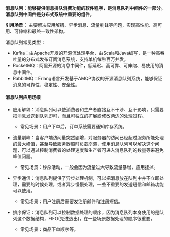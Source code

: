**消息队列：能够提供消息排队消费功能的软件程序，是消息队列中间件的一部分。消息队列中间件是分布式系统中重要的组件。**

**引用场景：** 主要解决应用解耦、异步消息、流量削锋等问题，实现高性能、高可用、可伸缩和最终一致性架构。

消息队列常见类型：

- Kafka：由Apache开发的开源流处理平台，由Scala和Java编写，是一种高吞吐量的分布式发布订阅消息系统，支持单机每秒百万并发。
- RocketMQ：阿里开源的消息中间件，低延迟、高可靠、可伸缩、易使用的消息中间件。
- RabbitMQ：Erlang语言开发基于AMQP协议的开源消息队列系统，能够保证消息的可靠性、稳定性、安全性。



#### 消息队列应用场景

- 应用解耦：消息队列可以使消费者和生产者直接互不干涉、互不影响，只需要把消息发送到队列即可，而且可独立的扩展或修改两边的处理过程。
  - 常见场景：用户下单后，订单系统需要通知库存系统。

- 流量削峰：当客户端访问量突然剧增，对服务器的访问已经超过服务所能处理的最大峰值，甚至导致服务器超时负载崩溃，使用消息队列可以解决这个问题，可以通过控制消费者的处理速度和生产者可进入消息队列的数量等来避免峰值问题。
  - 常见场景：秒杀活动，一般会因为流量过大导致流量暴增，应用挂掉。

- 异步通信：消息队列提供了异步处理机制，可以把消息放在队列中并不立即处理，需要的时候处理，或者异步慢慢处理，一些不重要的发送短信和邮箱功能可以使用。
  - 常见场景：用户注册后需要发注册邮件和注册短信。

- 排序保证：消息队列可以控制数据处理的顺序，因为消息队列本身使用的是队列这个数据结构，FIFO(先进选出)，在一些场景数据处理的顺序很重要，
  - 常见场景：商品下单顺序等。